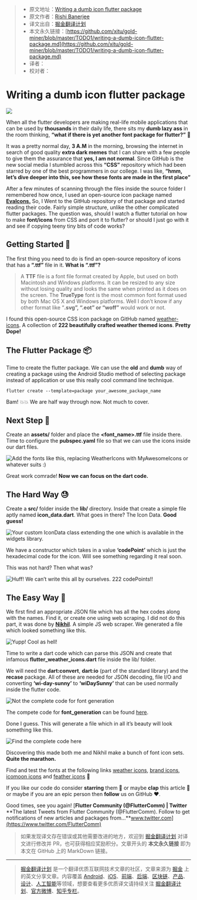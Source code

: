> * 原文地址：[Writing a dumb icon flutter package](https://medium.com/flutter-community/writing-a-dumb-icon-flutter-package-9682d949002f)
> * 原文作者：[Rishi Banerjee](https://medium.com/@rshrc)
> * 译文出自：[掘金翻译计划](https://github.com/xitu/gold-miner)
> * 本文永久链接：[https://github.com/xitu/gold-miner/blob/master/TODO1/writing-a-dumb-icon-flutter-package.md](https://github.com/xitu/gold-miner/blob/master/TODO1/writing-a-dumb-icon-flutter-package.md)
> * 译者：
> * 校对者：

# Writing a dumb icon flutter package

![](https://cdn-images-1.medium.com/max/2160/1*FJoGGIBlEwKu-35DE2DMTw.png)

When all the flutter developers are making real-life mobile applications that can be used by **thousands** in their daily life, there sits my **dumb lazy ass** in the room thinking, **“what if there is yet another font package for flutter?”** 🤔

It was a pretty normal day, **3 A.M** in the morning, browsing the internet in search of good quality **extra dark memes** that I can share with a few people to give them the assurance that **yes, I am not normal**. Since GitHub is the new social media I stumbled across this **“CSS”** repository which had been starred by one of the best programmers in our college. I was like, **“hmm, let’s dive deeper into this, see how these fonts are made in the first place”**

After a few minutes of scanning through the files inside the source folder I remembered how once, I used an open-source icon package named [**EvaIcons.**](https://pub.dev/packages/eva_icons_flutter) So, I Went to the GitHub repository of that package and started reading their code. Fairly simple structure, unlike the other complicated flutter packages. The question was, should I watch a flutter tutorial on how to make **font/icons** from CSS and port it to flutter? or should I just go with it and see if copying teeny tiny bits of code works?

## Getting Started 🏁

The first thing you need to do is find an open-source repository of icons that has a **“.ttf”** file in it. **What is “.ttf”?**

> A **TTF** file is a font file format created by Apple, but used on both Macintosh and Windows platforms. It can be resized to any size without losing quality and looks the same when printed as it does on the screen. The **TrueType** font is the most common font format used by both Mac OS X and Windows platforms. Well I don’t know if any other format like “**.svg”, “.eot” or “woff”** would work or not.

I found this open-source CSS icon package on GitHub named [weather-icons](https://github.com/erikflowers/weather-icons). A collection of **222 beautifully crafted weather themed icons**. **Pretty Dope!**

## The Flutter Package 📦

Time to create the flutter package. We can use the **old** and **dumb** way of creating a package using the Android Studio method of selecting package instead of application or use this really cool command line technique.

```
flutter create --template=package your_awesome_package_name
```

Bam! 💥💥 We are half way through now. Not much to cover.

## Next Step 🤔

Create an **assets/** folder and place the **\<font_name>.ttf** file inside there. Time to configure the **pubspec.yaml** file so that we can use the icons inside our dart files.

![Add the fonts like this, replacing WeatherIcons with MyAwesomeIcons or whatever suits :)](https://cdn-images-1.medium.com/max/2680/1*WOTZNBPEvxbjcQIukcIrTA.png)

Great work comrade! **Now we can focus on the dart code.**

## The Hard Way 😓

Create a **src/** folder inside the **lib/** directory. Inside that create a simple file aptly named **icon_data.dart**. What goes in there? The Icon Data. **Good guess!**

![Your custom IconData class extending the one which is available in the widgets library.](https://cdn-images-1.medium.com/max/2584/1*0xg1ub7O-uVkAZh041V0gQ.png)

We have a constructor which takes in a value **‘codePoint’** which is just the hexadecimal code for the icon. Will see something regarding it real soon.

This was not hard? Then what was?

![Huff! We can’t write this all by ourselves. 222 codePoints!!](https://cdn-images-1.medium.com/max/2776/1*6NvoCM7PiUp8yCwb-zmoBQ.png)

## The Easy Way 🤩

We first find an appropriate JSON file which has all the hex codes along with the names. Find it, or create one using web scraping. I did not do this part, it was done by [**Nikhil**](https://github.com/muj-programmer). A simple JS web scraper. We generated a file which looked something like this.

![Yupp! Cool as hell!](https://cdn-images-1.medium.com/max/2648/1*nipzxL9Nf_xncVp2PFGlEQ.png)

Time to write a dart code which can parse this JSON and create that infamous **flutter_weather_icons.dart** file inside the lib/ folder.

We will need the **dart:convert**, **dart:io** (part of the standard library) and the **recase** package. All of these are needed for JSON decoding, file I/O and converting **‘wi-day-sunny’** to **‘wiDaySunny’** that can be used normally inside the flutter code.

![Not the complete code for font generation](https://cdn-images-1.medium.com/max/4024/1*Lur-jr2_rLV7q2MrxKuYaA.png)

The compete code for **font_generation** can be found [here](https://github.com/rshrc/flutter_weather_icons/blob/master/tool/generate_fonts.dart).

Done I guess. This will generate a file which in all it’s beauty will look something like this.

![Find the complete code [here](https://github.com/rshrc/flutter_weather_icons/blob/master/lib/flutter_weather_icons.dart)](https://cdn-images-1.medium.com/max/3288/1*jov1G7ySHJYIXaP2ukoI9A.png)

Discovering this made both me and Nikhil make a bunch of font icon sets. **Quite the marathon.**

Find and test the fonts at the following links [weather icons](https://github.com/rshrc/flutter_weather_icons), [brand icons](https://github.com/muj-programmer/flutter_brand_icons), [icomoon icons](https://github.com/rshrc/flutter_icomoon_icons) and [feather icons](https://github.com/muj-programmer/flutter_feather_icons) 🎉

If you like our code do consider **starring** them 🌟 or maybe **clap** this article 👏 or maybe if you are an epic person then **follow** us on GitHub ❤️.

Good times, see you again!
[**Flutter Community (@FlutterComm) | Twitter**
**The latest Tweets from Flutter Community (@FlutterComm). Follow to get notifications of new articles and packages from…**www.twitter.com](https://www.twitter.com/FlutterComm)

> 如果发现译文存在错误或其他需要改进的地方，欢迎到 [掘金翻译计划](https://github.com/xitu/gold-miner) 对译文进行修改并 PR，也可获得相应奖励积分。文章开头的 **本文永久链接** 即为本文在 GitHub 上的 MarkDown 链接。

---

> [掘金翻译计划](https://github.com/xitu/gold-miner) 是一个翻译优质互联网技术文章的社区，文章来源为 [掘金](https://juejin.im) 上的英文分享文章。内容覆盖 [Android](https://github.com/xitu/gold-miner#android)、[iOS](https://github.com/xitu/gold-miner#ios)、[前端](https://github.com/xitu/gold-miner#前端)、[后端](https://github.com/xitu/gold-miner#后端)、[区块链](https://github.com/xitu/gold-miner#区块链)、[产品](https://github.com/xitu/gold-miner#产品)、[设计](https://github.com/xitu/gold-miner#设计)、[人工智能](https://github.com/xitu/gold-miner#人工智能)等领域，想要查看更多优质译文请持续关注 [掘金翻译计划](https://github.com/xitu/gold-miner)、[官方微博](http://weibo.com/juejinfanyi)、[知乎专栏](https://zhuanlan.zhihu.com/juejinfanyi)。
